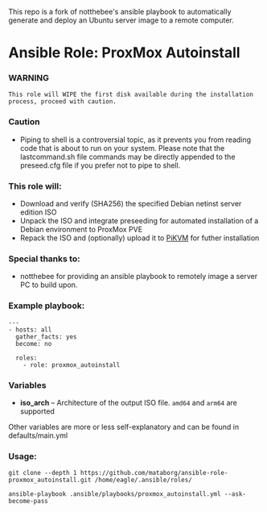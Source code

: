 This repo is a fork of notthebee's ansible playbook to automatically generate and deploy an Ubuntu server image to a remote computer.

# Ansible Role: ProxMox Autoinstall

### WARNING
```
This role will WIPE the first disk available during the installation process, proceed with caution.
```

### Caution
* Piping to shell is a controversial topic, as it prevents you from reading code that is about to run on your system. Please note that the lastcommand.sh file commands may be directly appended to the preseed.cfg file if you prefer not to pipe to shell.

### This role will:
* Download and verify (SHA256) the specified Debian netinst server edition ISO
* Unpack the ISO and integrate preseeding for automated installation of a Debian environment to ProxMox PVE
* Repack the ISO and (optionally) upload it to [PiKVM](https://pikvm.org/) for futher installation

### Special thanks to:
* notthebee for providing an ansible playbook to remotely image a server PC to build upon.

### Example playbook:
```
---
- hosts: all
  gather_facts: yes
  become: no

  roles:
    - role: proxmox_autoinstall
```

### Variables
* **iso_arch** – Architecture of the output ISO file. `amd64` and `arm64` are supported



Other variables are more or less self-explanatory and can be found in defaults/main.yml

### Usage:
```
git clone --depth 1 https://github.com/mataborg/ansible-role-proxmox_autoinstall.git /home/eagle/.ansible/roles/
```
```
ansible-playbook .ansible/playbooks/proxmox_autoinstall.yml --ask-become-pass
```